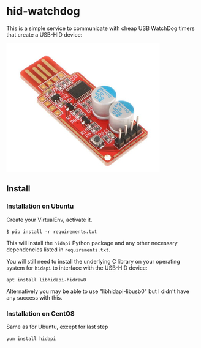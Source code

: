 # hid-watchdog

This is a simple service to communicate with cheap USB WatchDog timers that create a USB-HID device:

![USB HID "v5" Watchdog Timer](docs/usb-hid-watchdog-v5.jpg)

## Install

### Installation on Ubuntu

Create your VirtualEnv, activate it.

```
$ pip install -r requirements.txt 
```
This will install the `hidapi` Python package and any other necessary dependencies listed in `requirements.txt`.

You will still need to install the underlying C library on your operating system for `hidapi` to interface with the USB-HID device:

```
apt install libhidapi-hidraw0
```

Alternatively you may be able to use "libhidapi-libusb0" but I didn't have any success with this.

### Installation on CentOS

Same as for Ubuntu, except for last step

```
yum install hidapi
```
